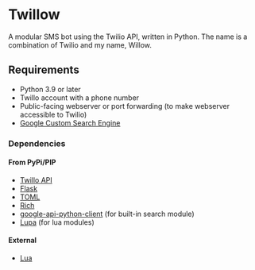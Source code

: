 # Twillow

A modular SMS bot using the Twilio API, written in Python. The name is a combination of Twilio and my name, Willow.

## Requirements

- Python 3.9 or later
- Twillo account with a phone number
- Public-facing webserver or port forwarding (to make webserver accessible to Twilio)
- [Google Custom Search Engine](https://cse.google.com/cse/all)

### Dependencies

#### From PyPi/PIP

- [Twillo API](https://pypi.org/project/twilio/)
- [Flask](https://pypi.org/project/Flask/)
- [TOML](https://pypi.org/project/toml/)
- [Rich](https://pypi.org/project/rich/)
- [google-api-python-client](https://pypi.org/project/google-api-python-client/) (for built-in search module)
- [Lupa](https://pypi.org/project/lupa/#building-with-different-lua-versions) (for lua modules)

#### External

- [Lua](https://www.lua.org/download.html)
